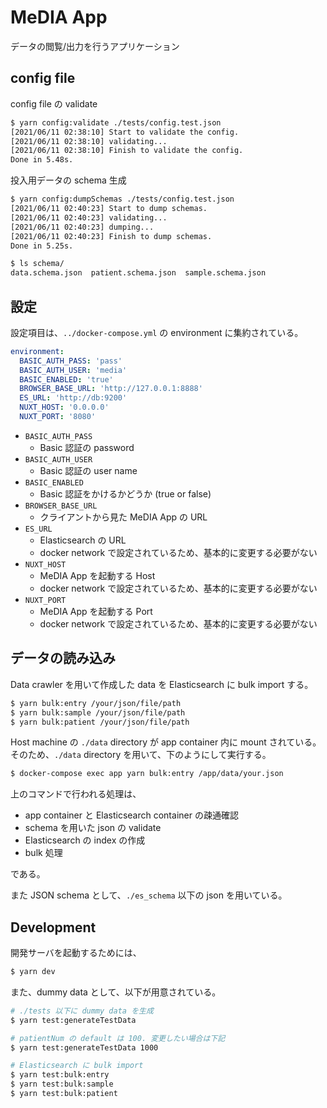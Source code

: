 # MeDIA App

データの閲覧/出力を行うアプリケーション

## config file

config file の validate

```bash
$ yarn config:validate ./tests/config.test.json
[2021/06/11 02:38:10] Start to validate the config.
[2021/06/11 02:38:10] validating...
[2021/06/11 02:38:10] Finish to validate the config.
Done in 5.48s.
```

投入用データの schema 生成

```bash
$ yarn config:dumpSchemas ./tests/config.test.json
[2021/06/11 02:40:23] Start to dump schemas.
[2021/06/11 02:40:23] validating...
[2021/06/11 02:40:23] dumping...
[2021/06/11 02:40:23] Finish to dump schemas.
Done in 5.25s.

$ ls schema/
data.schema.json  patient.schema.json  sample.schema.json
```

## 設定

設定項目は、`../docker-compose.yml` の environment に集約されている。

```yaml
environment:
  BASIC_AUTH_PASS: 'pass'
  BASIC_AUTH_USER: 'media'
  BASIC_ENABLED: 'true'
  BROWSER_BASE_URL: 'http://127.0.0.1:8888'
  ES_URL: 'http://db:9200'
  NUXT_HOST: '0.0.0.0'
  NUXT_PORT: '8080'
```

- `BASIC_AUTH_PASS`
  - Basic 認証の password
- `BASIC_AUTH_USER`
  - Basic 認証の user name
- `BASIC_ENABLED`
  - Basic 認証をかけるかどうか (true or false)
- `BROWSER_BASE_URL`
  - クライアントから見た MeDIA App の URL
- `ES_URL`
  - Elasticsearch の URL
  - docker network で設定されているため、基本的に変更する必要がない
- `NUXT_HOST`
  - MeDIA App を起動する Host
  - docker network で設定されているため、基本的に変更する必要がない
- `NUXT_PORT`
  - MeDIA App を起動する Port
  - docker network で設定されているため、基本的に変更する必要がない

## データの読み込み

Data crawler を用いて作成した data を Elasticsearch に bulk import する。

```bash
$ yarn bulk:entry /your/json/file/path
$ yarn bulk:sample /your/json/file/path
$ yarn bulk:patient /your/json/file/path
```

Host machine の `./data` directory が app container 内に mount されている。
そのため、`./data` directory を用いて、下のようにして実行する。

```bash
$ docker-compose exec app yarn bulk:entry /app/data/your.json
```

上のコマンドで行われる処理は、

- app container と Elasticsearch container の疎通確認
- schema を用いた json の validate
- Elasticsearch の index の作成
- bulk 処理

である。

また JSON schema として、`./es_schema` 以下の json を用いている。

## Development

開発サーバを起動するためには、

```bash
$ yarn dev
```

また、dummy data として、以下が用意されている。

```bash
# ./tests 以下に dummy data を生成
$ yarn test:generateTestData

# patientNum の default は 100. 変更したい場合は下記
$ yarn test:generateTestData 1000

# Elasticsearch に bulk import
$ yarn test:bulk:entry
$ yarn test:bulk:sample
$ yarn test:bulk:patient
```
